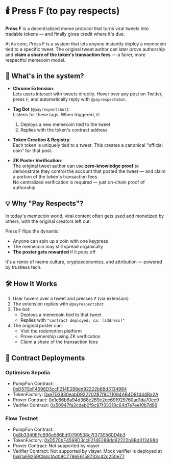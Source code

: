# 🕯️ Press F (to pay respects)

**Press F** is a decentralized meme protocol that turns viral tweets into tradable tokens — and finally gives credit where it's due.

At its core, Press F is a system that lets anyone instantly deploy a memecoin tied to a specific tweet. The original tweet author can later prove authorship and **claim a share of the token's transaction fees** — a fairer, more respectful memecoin model.

## 🧩 What's in the system?

- **Chrome Extension**:  
    Lets users interact with tweets directly. Hover over any post on Twitter, press `F`, and automatically reply with `@payrespectsbot`.

- **Tag Bot** (`@payrespectsbot`):  
    Listens for these tags. When triggered, it:

    1. Deploys a new memecoin tied to the tweet
    2. Replies with the token's contract address

- **Token Creation & Registry**:  
    Each token is uniquely tied to a tweet. This creates a canonical "official coin" for that post.

- **ZK Poster Verification**:  
    The original tweet author can use **zero-knowledge proof** to demonstrate they control the account that posted the tweet — and claim a portion of the token's transaction fees.  
No centralized verification is required — just on-chain proof of authorship.

## 💡 Why "Pay Respects"?

In today's memecoin world, viral content often gets used and monetized by others, with the original creators left out.

Press F flips the dynamic:

- Anyone can spin up a coin with one keypress
- The memecoin may still spread organically
- **The poster gets rewarded** if it pops off

It's a remix of meme culture, cryptoeconomics, and attribution — powered by trustless tech.

## 🛠️ How It Works

1. User hovers over a tweet and presses `F` (via extension)
2. The extension replies with `@payrespectsbot`
3. The bot:
    - Deploys a memecoin tied to that tweet
    - Replies with `"contract deployed, ca: [address]"`
4. The original poster can:
    - Visit the redemption platform
    - Prove ownership using ZK verification
    - Claim a share of the transaction fees

## 📝 Contract Deployments

### Optimism Sepolia

- PumpFun Contract: [0xD570bF4598D3ccF214E288dd92222b8Bd3134984](https://optimism-sepolia.blockscout.com/address/0xD570bF4598D3ccF214E288dd92222b8Bd3134984)
- TokenFactory: [0xe7D3930eabD922202B7f9C11084AB4D91444Ba2A](https://optimism-sepolia.blockscout.com/address/0xe7D3930eabD922202B7f9C11084AB4D91444Ba2A)
- Prover Contract: [0x1e66b8a94d368e269c2dc69f929760ad1da70cc9](https://optimism-sepolia.blockscout.com/address/0x1e66b8a94d368e269c2dc69f929760ad1da70cc9)
- Verifier Contract: [0x50947fa2cdeb0f9c97f33318c64d7e7ee10b7d96](https://optimism-sepolia.blockscout.com/address/0x50947fa2cdeb0f9c97f33318c64d7e7ee10b7d96)

### Flow Testnet

- PumpFun Contract: [0x8b3340EFcB90e586Edf0790538c7f3730560D4b3](https://evm-testnet.flowscan.io/address/0x8b3340EFcB90e586Edf0790538c7f3730560D4b3)
- TokenFactory: [0xD570bF4598D3ccF214E288dd92222b8Bd3134984](https://evm-testnet.flowscan.io/address/0xD570bF4598D3ccF214E288dd92222b8Bd3134984)
- Prover Contract: Not supported by vlayer
- Verifier Contract: Not supported by vlayer. Mock verifier is deployed at [0x61aE9259C8dc1Ad08C7786E6158733c42c250e77](https://evm-testnet.flowscan.io/address/0x61aE9259C8dc1Ad08C7786E6158733c42c250e77)
